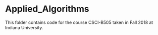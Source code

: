 # Applied_Algorithms

This folder contains code for the course CSCI-B505 taken in Fall 2018 at Indiana University.

